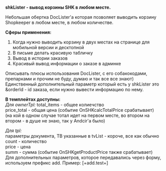 **shkLister - вывод корзины SHK в любом месте.**

Небольшая обертка DocLister'a которая позволяет выводить корзину Shopkeeper в любом месте, в любом количестве.  
  
**Сферы применения:**
1. Когда нужно выводить корзину в двух местах на странице для мобильной версии и десктопной  
2. В письме делать красивую табличку  
3. Вывод в истории заказов  
4. Красивый вывод информации о заказе в админке  
  
Описывать плюсы использования DocLister, с его собакокодами, препарками и прочим не буду, думаю и так все все знают)  
Единственный дополнительный параметр который есть у shkLister это &orderId - id заказа, если нужно вывести информацию по нему.  

**В темплейтах доступны:**  
*Для ownerTpl:*
total_items - общее колиечство  
price_total - общая цена (событие OnSHKcalcTotalPrice срабатывает)  
(на кой в одном случае тотал идет на первом месте, во втором на втором - в душе не знаю, так у Andcir'a было)  
  
*Для tpl:*  
параметры документа, ТВ указанные в tvList - короче, все как обычно  
count - количество  
price - цена  
summ - сумма (событие OnSHKgetProductPrice также срабатывает)  
Для дополнительных параметров, которое передавались через форму, используем префикс add. Пример: [+add.test+]  
